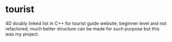 # tourist
4D doubly linked list in C++ for tourist guide website; beginner level and not refactored; much better structure can be made for such purpose but this was my project.
